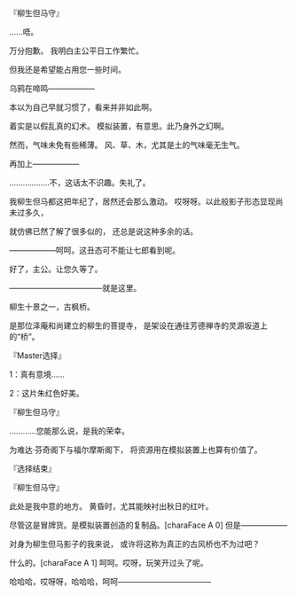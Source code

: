 『柳生但马守』

……唔。

万分抱歉。
我明白主公平日工作繁忙。

但我还是希望能占用您一些时间。

乌鸦在啼鸣——————

本以为自己早就习惯了，看来并非如此啊。

着实是以假乱真的幻术。
模拟装置，有意思。此乃身外之幻啊。

然而，气味未免有些稀薄。
风、草、木，尤其是土的气味毫无生气。

再加上——————

………………不，这话太不识趣。失礼了。

我柳生但马都这把年纪了，居然还会那么激动。
哎呀呀。以此般影子形态显现尚未过多久，

就仿佛已然了解了很多似的，
还总是说这种多余的话。

——————呵呵。这丑态可不能让七郎看到呢。

好了，主公。让您久等了。

————————————就是这里。

柳生十景之一，古枫桥。

是那位泽庵和尚建立的柳生的菩提寺，
是架设在通往芳德禅寺的灵源坂道上的“桥”。

『Master选择』

1：真有意境……

2：这片朱红色好美。

『柳生但马守』

…………您能那么说，是我的荣幸。

为难达·芬奇阁下与福尔摩斯阁下，
将资源用在模拟装置上也算有价值了。

『选择结束』

『柳生但马守』

此处是我中意的地方。
黄昏时，尤其能映衬出秋日的红叶。

尽管这是冒牌货。是模拟装置创造的复制品。[charaFace A 0]
但是——————

对身为柳生但马影子的我来说，
或许将这称为真正的古风桥也不为过吧？

什么的。[charaFace A 1]
呵呵。哎呀，玩笑开过头了呢。

哈哈哈，哎呀呀，哈哈哈，呵呵————————————


